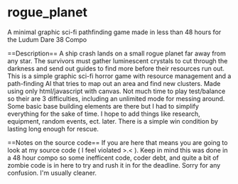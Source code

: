 # rogue_planet
A minimal graphic sci-fi pathfinding game made in less than 48 hours for the Ludum Dare 38 Compo

==Description==
A ship crash lands on a small rogue planet far away from any star. The survivors must gather luminescent crystals to cut through the darkness and send out guides to find more before their resources run out. This is a simple graphic sci-fi horror game with resource management and a path-finding AI that tries to map out an area and find new clusters. Made using only html/javascript with canvas. Not much time to play test/balance so their are 3 difficulties, including an unlimited mode for messing around. Some basic base building elements are there but I had to simplify everything for the sake of time. I hope to add things like research, equipment, random events, ect. later. There is a simple win condition by lasting long enough for rescue.

==Notes on the source code==
If you are here that means you are going to look at my source code ( I feel violated >.< ). Keep in mind this was done in a 48 hour compo so some inefficent code, coder debt, and quite a bit of zombie code is in here to try and rush it in for the deadline. Sorry for any confusion. I'm usually cleaner.
